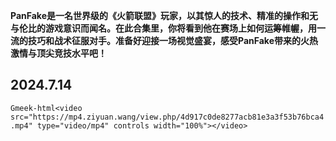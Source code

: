 **PanFake是一名世界级的《火箭联盟》玩家，以其惊人的技术、精准的操作和无与伦比的游戏意识而闻名。在此合集里，你将看到他在赛场上如何运筹帷幄，用一流的技巧和战术征服对手。准备好迎接一场视觉盛宴，感受PanFake带来的火热激情与顶尖竞技水平吧！**

## 2024.7.14

`Gmeek-html<video src="https://mp4.ziyuan.wang/view.php/4d917c0de8277acb81e3a3f53b76bca4.mp4" type="video/mp4" controls width="100%"></video>`



<!-- ##{"script":"<script src='https://gitee.com/liyifanniubi/assets/raw/master/assets/GmeekTOC.js'></script>"}## -->